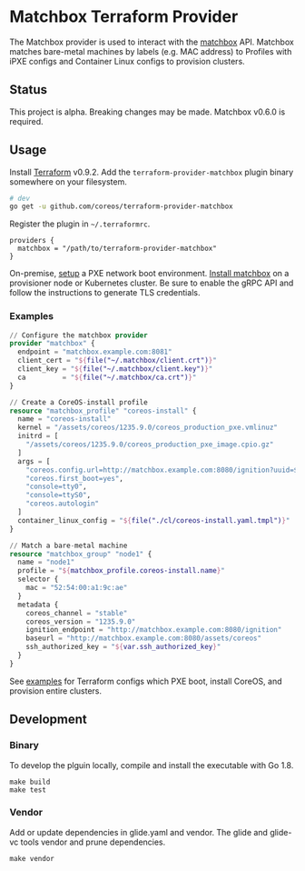 # Matchbox Terraform Provider

The Matchbox provider is used to interact with the [matchbox](https://github.com/coreos/matchbox) API. Matchbox matches bare-metal machines by labels (e.g. MAC address) to Profiles with iPXE configs and Container Linux configs to provision clusters.

## Status

This project is alpha. Breaking changes may be made. Matchbox v0.6.0 is required.

## Usage

Install [Terraform](https://www.terraform.io/downloads.html) v0.9.2. Add the `terraform-provider-matchbox` plugin binary somewhere on your filesystem.

```sh
# dev
go get -u github.com/coreos/terraform-provider-matchbox
```

Register the plugin in `~/.terraformrc`.

```hcl
providers {
  matchbox = "/path/to/terraform-provider-matchbox"
}
```

On-premise, [setup](https://coreos.com/matchbox/docs/latest/network-setup.html) a PXE network boot environment. [Install matchbox](https://coreos.com/matchbox/docs/latest/deployment.html) on a provisioner node or Kubernetes cluster. Be sure to enable the gRPC API and follow the instructions to generate TLS credentials.

### Examples

```tf
// Configure the matchbox provider
provider "matchbox" {
  endpoint = "matchbox.example.com:8081"
  client_cert = "${file("~/.matchbox/client.crt")}"
  client_key = "${file("~/.matchbox/client.key")}"
  ca         = "${file("~/.matchbox/ca.crt")}"
}

// Create a CoreOS-install profile
resource "matchbox_profile" "coreos-install" {
  name = "coreos-install"
  kernel = "/assets/coreos/1235.9.0/coreos_production_pxe.vmlinuz"
  initrd = [
    "/assets/coreos/1235.9.0/coreos_production_pxe_image.cpio.gz"
  ]
  args = [
    "coreos.config.url=http://matchbox.example.com:8080/ignition?uuid=$${uuid}&mac=$${mac:hexhyp}",
    "coreos.first_boot=yes",
    "console=tty0",
    "console=ttyS0",
    "coreos.autologin"
  ]
  container_linux_config = "${file("./cl/coreos-install.yaml.tmpl")}"
}

// Match a bare-metal machine
resource "matchbox_group" "node1" {
  name = "node1"
  profile = "${matchbox_profile.coreos-install.name}"
  selector {
    mac = "52:54:00:a1:9c:ae"
  }
  metadata {
    coreos_channel = "stable"
    coreos_version = "1235.9.0"
    ignition_endpoint = "http://matchbox.example.com:8080/ignition"
    baseurl = "http://matchbox.example.com:8080/assets/coreos"
    ssh_authorized_key = "${var.ssh_authorized_key}"
  }
}
```

See [examples](https://github.com/coreos/matchbox/tree/master/examples/terraform) for Terraform configs which PXE boot, install CoreOS, and provision entire clusters.

## Development

### Binary

To develop the plguin locally, compile and install the executable with Go 1.8.

    make build
    make test

### Vendor

Add or update dependencies in glide.yaml and vendor. The glide and glide-vc tools vendor and prune dependencies.

    make vendor
